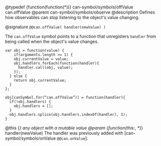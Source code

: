 @typedef {function(function(*))} can-symbol/symbols/offValue can.offValue
@parent can-symbol/symbols/observe
@description Defines how observables can stop listening to the object's value changing.

@signature `@@can.offValue( handler(newValue) )`

The `can.offValue` symbol points to a function that unregisters 
 `handler` from being called when the object's value
 changes.  

```
var obj = function(value) {
	if(arguments.length >= 1) {
    obj.currentValue = value;
    obj.handlers.forEach(function(handler){
      handler.call(obj, value);
    });
  } else {
  	return obj.currentValue;
  }
};

obj[canSymbol.for(“can.offValue”)] = function(handler){
  if(!obj.handlers) {
    obj.handlers = [];
  }
  obj.handlers.splice(obj.handlers.indexOf(handler), 1);
}
```

@this {*} any object with a mutable value
@param {function(this:*, *)} handler(newValue) The handler was previously added with [can-symbol/symbols/onValue `@@can.onValue`]. 
